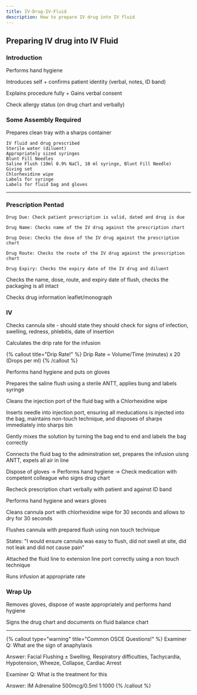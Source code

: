 ```yaml
---
title: IV-Drug-IV-Fluid
description: How to prepare IV drug into IV fluid
---
```


## Preparing IV drug into IV Fluid

### Introduction

Performs hand hygiene

Introduces self + confirms patient identity (verbal, notes, ID band)

Explains procedure fully + Gains verbal consent

Check allergy status (on drug chart and verbally)

### Some Assembly Required

Prepares clean tray with a sharps container

```
IV fluid and drug prescribed
Sterile water (diluent)
Appropriately sized syringes
Blunt Fill Needles
Saline Flush (10ml 0.9% NaCl, 10 ml syringe, Blunt Fill Needle)
Giving set
Chlorhexidine wipe
Labels for syringe
Labels for fluid bag and gloves
```

---

### Prescription Pentad

```
Drug Due: Check patient prescription is valid, dated and drug is due

Drug Name: Checks name of the IV drug against the prescription chart

Drug Dose: Checks the dose of the IV drug against the prescription chart

Drug Route: Checks the route of the IV drug against the prescription chart

Drug Expiry: Checks the expiry date of the IV drug and diluent
```

Checks the name, dose, route, and expiry date of flush, checks the packaging is all intact

Checks drug information leaflet/monograph

### IV

Checks cannula site - should state they should check for signs of infection, swelling, redness, phlebitis, date of insertion

Calculates the drip rate for the infusion

{% callout title="Drip Rate!" %}
Drip Rate = Volume/Time (minutes) x 20 (Drops per ml)
{% /callout %}

Performs hand hygiene and puts on gloves

Prepares the saline flush using a sterile ANTT, applies bung and labels syringe

Cleans the injection port of the fluid bag with a Chlorhexidine wipe

Inserts needle into injection port, ensuring all meducations is injected into the bag, maintains non-touch technique, and disposes of sharps immediately into sharps bin

Gently mixes the solution by turning the bag end to end and labels the bag correctly

Connects the fluid bag to the adminstration set, prepares the infusion uisng ANTT, expels all air in line

Dispose of gloves -> Performs hand hygiene -> Check medication with competent colleague who signs drug chart

Recheck prescription chart verbally with patient and against ID band

Performs hand hygiene and wears gloves

Cleans cannula port with chlorhexidine wipe for 30 seconds and allows to dry for 30 seconds

Flushes cannula with prepared flush using non touch technique

States: "I would ensure cannula was easy to flush, did not swell at site, did not leak and did not cause pain"

Attached the fluid line to extension line port correctly using a non touch technique

Runs infusion at appropriate rate

### Wrap Up

Removes gloves, dispose of waste appropriately and performs hand hygiene

Signs the drug chart and documents on fluid balance chart

---

{% callout type="warning" title="Common OSCE Questions!" %}
Examiner Q: What are the sign of anaphylaxis

Answer: Facial Flushing ± Swelling, Respiratory difficulties, Tachycardia, Hypotension, Wheeze, Collapse, Cardiac Arrest

Examiner Q: What is the treatment for this

Answer: IM Adrenaline 500mcg/0.5ml 1:1000
{% /callout %}
